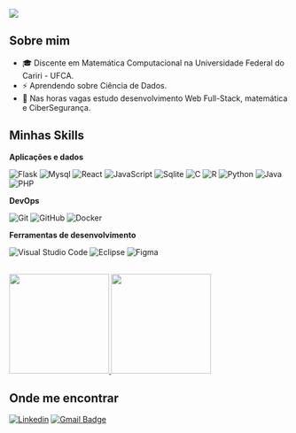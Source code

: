![](https://komarev.com/ghpvc/?username=allanfenelon&color=006bed)

## Sobre mim
- 🎓 Discente em Matemática Computacional na Universidade Federal do Cariri - UFCA.
- ⚡ Aprendendo sobre Ciência de Dados.
- 📖 Nas horas vagas estudo desenvolvimento Web Full-Stack, matemática e CiberSegurança.

## Minhas Skills

**Aplicações e dados**

![Flask](https://img.shields.io/badge/Flask-000000?style=for-the-badge&logo=flask&logoColor=white)
![Mysql](https://img.shields.io/badge/MySQL-00000F?style=for-the-badge&logo=mysql&logoColor=white)
![React](https://img.shields.io/badge/React-20232A?style=for-the-badge&logo=react&logoColor=61DAFB)
![JavaScript](https://img.shields.io/badge/JavaScript-323330?style=for-the-badge&logo=javascript&logoColor=F7DF1E)
![Sqlite](https://img.shields.io/badge/SQLite-07405E?style=for-the-badge&logo=sqlite&logoColor=white)
![C](https://img.shields.io/badge/C-00599C?style=for-the-badge&logo=c&logoColor=white)
![R](https://img.shields.io/badge/R-276DC3?style=for-the-badge&logo=r&logoColor=white)
![Python](https://img.shields.io/badge/Python-3776AB?style=for-the-badge&logo=python&logoColor=white)
![Java](https://img.shields.io/badge/Java-ED8B00?style=for-the-badge&logo=java&logoColor=white)
![PHP](https://img.shields.io/badge/PHP-777BB4?style=for-the-badge&logo=php&logoColor=white)



**DevOps**

![Git](https://img.shields.io/badge/-Git-333333?style=flat&logo=git)
![GitHub](https://img.shields.io/badge/-GitHub-333333?style=flat&logo=github)
![Docker](https://img.shields.io/badge/-Docker-333333?style=flat&logo=docker)


**Ferramentas de desenvolvimento**

![Visual Studio Code](https://img.shields.io/badge/-Visual%20Studio%20Code-333333?style=flat&logo=visual-studio-code&logoColor=007ACC)
![Eclipse](https://img.shields.io/badge/-Eclipse-333333?style=flat&logo=eclipse-ide&logoColor=2C2255)
![Figma](https://img.shields.io/badge/-Figma-333333?style=flat&logo=figma&logoColor=007ACC)




<br/>

<a href="https://github.com/allanfenelon" title="meu Perfil">
  <img height="180em" src="https://github-readme-stats.vercel.app/api?username=allanfenelon&theme=dark&show_icons=true" />
</a>
<a href="https://github.com/allanfenelon" title="meu Perfil">
  <img height="180em" src="https://github-readme-stats.vercel.app/api/top-langs/?username=allanfenelon&hide=html&layout=compact&theme=dark" />
</a>


## Onde me encontrar

[![Linkedin](https://img.shields.io/badge/-allanpereirafenelon-blue?style=flat-square&logo=Linkedin&logoColor=white&link=https://www.linkedin.com/in/allanpereirafenelon)](https://www.linkedin.com/in/allanpereirafenelon/)
[![Gmail Badge](https://img.shields.io/badge/-seuemail@email.com-006bed?style=flat-square&logo=Gmail&logoColor=white&link=mailto:allanfenelon.job@gmail.com)](mailto:allanfenelon.job@gmail.com)
